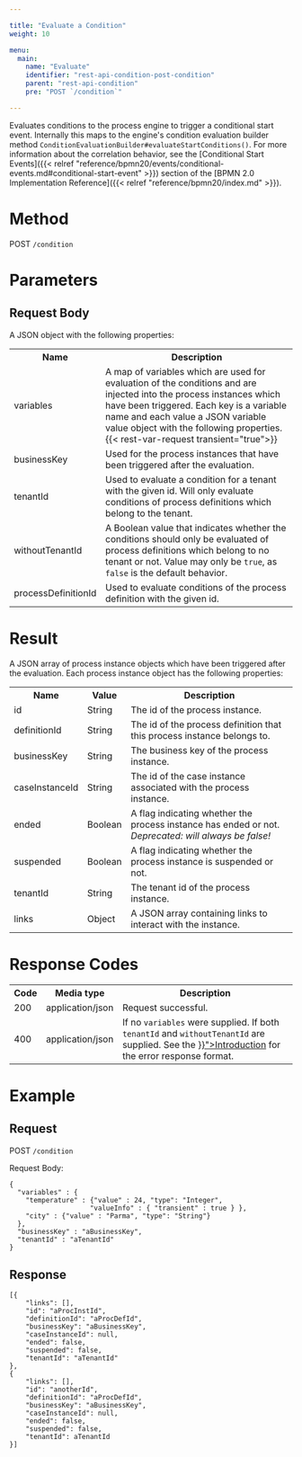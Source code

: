 ```yaml
---

title: "Evaluate a Condition"
weight: 10

menu:
  main:
    name: "Evaluate"
    identifier: "rest-api-condition-post-condition"
    parent: "rest-api-condition"
    pre: "POST `/condition`"

---
```



Evaluates conditions to the process engine to trigger a conditional start event.
Internally this maps to the engine's condition evaluation builder method `ConditionEvaluationBuilder#evaluateStartConditions()`.
For more information about the correlation behavior, see the [Conditional Start Events]({{< relref "reference/bpmn20/events/conditional-events.md#conditional-start-event" >}}) section of the [BPMN 2.0 Implementation Reference]({{< relref "reference/bpmn20/index.md" >}}).


# Method

POST `/condition`

# Parameters

## Request Body

A JSON object with the following properties:

<table class="table table-striped">
  <tr>
    <th>Name</th>
    <th>Description</th>
  </tr>
  <tr>
    <td>variables</td>
    <td>A map of variables which are used for evaluation of the conditions and are injected into the process instances which have been triggered.
    Each key is a variable name and each value a JSON variable value object with the following properties.
    {{< rest-var-request transient="true">}}
  </tr>
  <tr>
    <td>businessKey</td>
    <td>Used for the process instances that have been triggered after the evaluation.</td>
  </tr>
  <tr>
    <td>tenantId</td>
    <td>Used to evaluate a condition for a tenant with the given id. Will only evaluate conditions of process definitions which belong to the tenant.</td>
  </tr>
  <tr>
    <td>withoutTenantId</td>
    <td>A Boolean value that indicates whether the conditions should only be evaluated of process definitions which belong to no tenant or not. Value may only be <code>true</code>, as <code>false</code> is the default behavior.</td>
  </tr>
  <tr>
    <td>processDefinitionId</td>
    <td>Used to evaluate conditions of the process definition with the given id.</td>
  </tr>
</table>


# Result

A JSON array of process instance objects which have been triggered after the evaluation.
Each process instance object has the following properties:

<table class="table table-striped">
  <tr>
    <th>Name</th>
    <th>Value</th>
    <th>Description</th>
  </tr>
  <tr>
    <td>id</td>
    <td>String</td>
    <td>The id of the process instance.</td>
  </tr>
  <tr>
    <td>definitionId</td>
    <td>String</td>
    <td>The id of the process definition that this process instance belongs to.</td>
  </tr>
  <tr>
    <td>businessKey</td>
    <td>String</td>
    <td>The business key of the process instance.</td>
  </tr>
  <tr>
    <td>caseInstanceId</td>
    <td>String</td>
    <td>The id of the case instance associated with the process instance.</td>
  </tr>
  <tr>
    <td>ended</td>
    <td>Boolean</td>
    <td>
      A flag indicating whether the process instance has ended or not.
      <em>Deprecated: will always be false!</em>
    </td>
  </tr>
  <tr>
    <td>suspended</td>
    <td>Boolean</td>
    <td>A flag indicating whether the process instance is suspended or not.</td>
  </tr>
  <tr>
    <td>tenantId</td>
    <td>String</td>
    <td>The tenant id of the process instance.</td>
  </tr>
  <tr>
    <td>links</td>
    <td>Object</td>
    <td>A JSON array containing links to interact with the instance.</td>
  </tr>
</table>

# Response Codes

<table class="table table-striped">
  <tr>
    <th>Code</th>
    <th>Media type</th>
    <th>Description</th>
  </tr>
  <tr>
    <td>200</td>
    <td>application/json</td>
    <td>Request successful.</td>
  </tr>
  <tr>
    <td>400</td>
    <td>application/json</td>
    <td>If no <code>variables</code> were supplied. If both <code>tenantId</code> and <code>withoutTenantId</code> are supplied. See the <a href="{{< relref "reference/rest/overview/index.md#error-handling" >}}">Introduction</a> for the error response format.</td>
  </tr>
</table>

# Example

## Request

POST `/condition`

Request Body:

    {
      "variables" : {
        "temperature" : {"value" : 24, "type": "Integer",
                        "valueInfo" : { "transient" : true } },
        "city" : {"value" : "Parma", "type": "String"}
      },
      "businessKey" : "aBusinessKey",
      "tenantId" : "aTenantId"
    }

## Response

    [{
		"links": [],
		"id": "aProcInstId",
		"definitionId": "aProcDefId",
		"businessKey": "aBusinessKey",
		"caseInstanceId": null,
		"ended": false,
		"suspended": false,
		"tenantId": "aTenantId"
	},
	{
		"links": [],
		"id": "anotherId",
		"definitionId": "aProcDefId",
		"businessKey": "aBusinessKey",
		"caseInstanceId": null,
		"ended": false,
		"suspended": false,
		"tenantId": aTenantId
	}]
